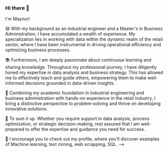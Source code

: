 ### Hi there 👋

I'm Maynor!

😄 With my background as an industrial engineer and a Master's in Business Administration, I have accumulated a wealth of experience. My specialization lies in working with data within the dynamic realm of the retail sector, where I have been instrumental in driving operational efficiency and optimizing business processes.

📚 Furthermore, I am deeply passionate about continuous learning and sharing knowledge. Throughout my professional journey, I have diligently honed my expertise in data analysis and business strategy. This has allowed me to effectively teach and guide others, empowering them to make well-informed decisions grounded in data-driven insights.

🌱 Combining my academic foundation in industrial engineering and business administration with hands-on experience in the retail industry, I bring a distinctive perspective to problem-solving and thrive on developing innovative solutions.

🚀 To sum it up. Whether you require support in data analysis, process optimization, or strategic decision-making, rest assured that I am well-prepared to offer the expertise and guidance you need for success.

🔭 I encourage you to check out my profile, where you'll discover examples of Machine learning, text mining, web scrapping, SQL.
-->
